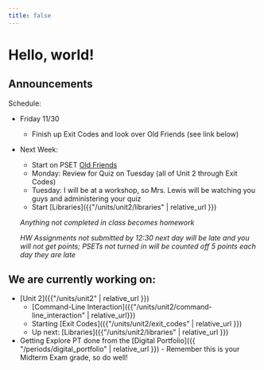 ```yaml
---
title: false
---
```


# Hello, world!

## Announcements

Schedule:

  - Friday 11/30
    - Finish up Exit Codes and look over Old Friends (see link below)
  - Next Week:
    - Start on PSET [Old Friends](https://docs.cs50.net/2018/ap/problems/friends/friends.html)
    - Monday: Review for Quiz on Tuesday (all of Unit 2 through Exit Codes)
    - Tuesday: I will be at a workshop, so Mrs. Lewis will be watching you guys and administering your quiz
    - Start [Libraries]({{"/units/unit2/libraries" | relative_url }})


    *Anything not completed in class becomes homework*

    *HW Assignments not submitted by 12:30 next day will be late and you will not get points; PSETs not turned in will be counted off 5 points each day they are late*


## We are currently working on:
* [Unit 2]({{"/units/unit2" | relative_url }})
  * [Command-Line Interaction]({{"/units/unit2/command-line_interaction" | relative_url}})
  * Starting [Exit Codes]({{"/units/unit2/exit_codes" | relative_url }})
  * Up next: [Libraries]({{"/units/unit2/libraries" | relative_url }})
* Getting Explore PT done from the [Digital Portfolio]({{ "/periods/digital_portfolio" | relative_url }}) - Remember this is your Midterm Exam grade, so do well!


<!--
This is CS50 AP, Harvard University's introduction to the intellectual enterprises of computer science and the art of programming for students in high school, which satisfies the College Board's new AP CS Principles curriculum framework.
-->
<!--
<iframe src="https://www.youtube.com/embed/tZxLMIk_SaY?playlist=GAB6Gm7pTTA"></iframe>
-->
